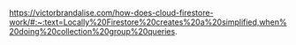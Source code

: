 https://victorbrandalise.com/how-does-cloud-firestore-work/#:~:text=Locally%20Firestore%20creates%20a%20simplified,when%20doing%20collection%20group%20queries.